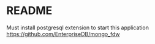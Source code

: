 # README

Must install postgresql extension to start this application
https://github.com/EnterpriseDB/mongo_fdw
